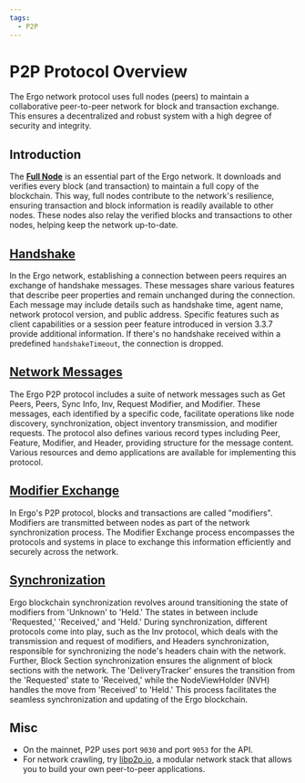 ```yaml
---
tags:
  - P2P
---
```

# P2P Protocol Overview

The Ergo network protocol uses full nodes (peers) to maintain a collaborative peer-to-peer network for block and transaction exchange. This ensures a decentralized and robust system with a high degree of security and integrity.

## Introduction

The [**Full Node**](install.md) is an essential part of the Ergo network. It downloads and verifies every block (and transaction) to maintain a full copy of the blockchain. This way, full nodes contribute to the network's resilience, ensuring transaction and block information is readily available to other nodes. These nodes also relay the verified blocks and transactions to other nodes, helping keep the network up-to-date.

## [Handshake](/dev/p2p/p2p-handshake)

In the Ergo network, establishing a connection between peers requires an exchange of handshake messages. These messages share various features that describe peer properties and remain unchanged during the connection. Each message may include details such as handshake time, agent name, network protocol version, and public address. Specific features such as client capabilities or a session peer feature introduced in version 3.3.7 provide additional information. If there's no handshake received within a predefined `handshakeTimeout`, the connection is dropped.

## [Network Messages](/dev/p2p/network)

The Ergo P2P protocol includes a suite of network messages such as Get Peers, Peers, Sync Info, Inv, Request Modifier, and Modifier. These messages, each identified by a specific code, facilitate operations like node discovery, synchronization, object inventory transmission, and modifier requests. The protocol also defines various record types including Peer, Feature, Modifier, and Header, providing structure for the message content. Various resources and demo applications are available for implementing this protocol.

## [Modifier Exchange](/dev/p2p/modifiers)

In Ergo's P2P protocol, blocks and transactions are called "modifiers". Modifiers are transmitted between nodes as part of the network synchronization process. The Modifier Exchange process encompasses the protocols and systems in place to exchange this information efficiently and securely across the network.

## [Synchronization](synchronisation.md)

Ergo blockchain synchronization revolves around transitioning the state of modifiers from 'Unknown' to 'Held.' The states in between include 'Requested,' 'Received,' and 'Held.' During synchronization, different protocols come into play, such as the Inv protocol, which deals with the transmission and request of modifiers, and Headers synchronization, responsible for synchronizing the node's headers chain with the network. Further, Block Section synchronization ensures the alignment of block sections with the network. The 'DeliveryTracker' ensures the transition from the 'Requested' state to 'Received,' while the NodeViewHolder (NVH) handles the move from 'Received' to 'Held.' This process facilitates the seamless synchronization and updating of the Ergo blockchain.

## Misc

- On the mainnet, P2P uses port `9030` and port `9053` for the API.
- For network crawling, try [libp2p.io](https://libp2p.io/), a modular network stack that allows you to build your own peer-to-peer applications. 

